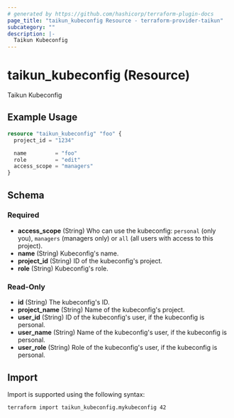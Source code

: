 ```yaml
---
# generated by https://github.com/hashicorp/terraform-plugin-docs
page_title: "taikun_kubeconfig Resource - terraform-provider-taikun"
subcategory: ""
description: |-
  Taikun Kubeconfig
---
```


# taikun_kubeconfig (Resource)

Taikun Kubeconfig

## Example Usage

```terraform
resource "taikun_kubeconfig" "foo" {
  project_id = "1234"

  name         = "foo"
  role         = "edit"
  access_scope = "managers"
}
```

<!-- schema generated by tfplugindocs -->
## Schema

### Required

- **access_scope** (String) Who can use the kubeconfig: `personal` (only you), `managers` (managers only) or `all` (all users with access to this project).
- **name** (String) Kubeconfig's name.
- **project_id** (String) ID of the kubeconfig's project.
- **role** (String) Kubeconfig's role.

### Read-Only

- **id** (String) The kubeconfig's ID.
- **project_name** (String) Name of the kubeconfig's project.
- **user_id** (String) ID of the kubeconfig's user, if the kubeconfig is personal.
- **user_name** (String) Name of the kubeconfig's user, if the kubeconfig is personal.
- **user_role** (String) Role of the kubeconfig's user, if the kubeconfig is personal.

## Import

Import is supported using the following syntax:

```shell
terraform import taikun_kubeconfig.mykubeconfig 42
```
